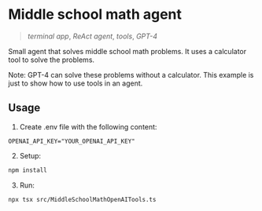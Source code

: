 # Middle school math agent

> _terminal app_, _ReAct agent_, _tools_, _GPT-4_

Small agent that solves middle school math problems. It uses a calculator tool to solve the problems.

Note: GPT-4 can solve these problems without a calculator. This example is just to show how to use tools in an agent.

## Usage

1. Create .env file with the following content:

```
OPENAI_API_KEY="YOUR_OPENAI_API_KEY"
```

2. Setup:

```sh
npm install
```

3. Run:

```sh
npx tsx src/MiddleSchoolMathOpenAITools.ts
```
